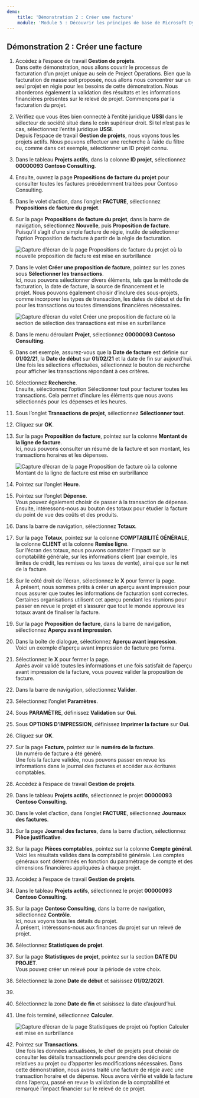 ```yaml
---
demo:
    title: 'Démonstration 2 : Créer une facture'
    module: 'Module 5 : Découvrir les principes de base de Microsoft Dynamics 365 Project Operations'
---
```


## Démonstration 2 : Créer une facture

1. Accédez à l’espace de travail **Gestion de projets**.  
    Dans cette démonstration, nous allons couvrir le processus de facturation d’un projet unique au sein de Project Operations. Bien que la facturation de masse soit proposée, nous allons nous concentrer sur un seul projet en régie pour les besoins de cette démonstration. Nous aborderons également la validation des résultats et les informations financières présentes sur le relevé de projet. Commençons par la facturation du projet. 

1. Vérifiez que vous êtes bien connecté à l’entité juridique **USSI** dans le sélecteur de société situé dans le coin supérieur droit. Si tel n’est pas le cas, sélectionnez l’entité juridique **USSI**.  
    Depuis l’espace de travail **Gestion de projets**, nous voyons tous les projets actifs. Nous pouvons effectuer une recherche à l’aide du filtre ou, comme dans cet exemple, sélectionner un ID projet connu. 

1. Dans le tableau **Projets actifs**, dans la colonne **ID projet**, sélectionnez **00000093 Contoso Consulting**.  

1. Ensuite, ouvrez la page **Propositions de facture du projet** pour consulter toutes les factures précédemment traitées pour Contoso Consulting. 

1. Dans le volet d’action, dans l’onglet **FACTURE**, sélectionnez **Propositions de facture du projet**. 

1. Sur la page **Propositions de facture du projet**, dans la barre de navigation, sélectionnez **Nouvelle**, puis **Proposition de facture**.  
    Puisqu’il s’agit d’une simple facture de régie, inutile de sélectionner l’option Proposition de facture à partir de la règle de facturation. 

    ![Capture d’écran de la page Propositions de facture du projet où la nouvelle proposition de facture est mise en surbrillance](./media/projops_invoice_1_new_invoice_proposal.png)

1. Dans le volet **Créer une proposition de facture**, pointez sur les zones sous **Sélectionner les transactions**.  
    Ici, nous pouvons sélectionner divers éléments, tels que la méthode de facturation, la date de facture, la source de financement et le projet. Nous pouvons également choisir d’inclure des sous-projets, comme incorporer les types de transaction, les dates de début et de fin pour les transactions ou toutes dimensions financières nécessaires. 

    ![Capture d’écran du volet Créer une proposition de facture où la section de sélection des transactions est mise en surbrillance](./media/projops_invoice_2_select_transactions.png)

1. Dans le menu déroulant **Projet**, sélectionnez **00000093 Contoso Consulting**. 

1. Dans cet exemple, assurez-vous que la **Date de facture** est définie sur **01/02/21**, la **Date de début** sur **01/02/21** et la date de fin sur aujourd’hui.  
    Une fois les sélections effectuées, sélectionnez le bouton de recherche pour afficher les transactions répondant à ces critères.

1. Sélectionnez **Recherche**.  
    Ensuite, sélectionnez l’option Sélectionner tout pour facturer toutes les transactions. Cela permet d’inclure les éléments que nous avons sélectionnés pour les dépenses et les heures.

1. Sous l’onglet **Transactions de projet**, sélectionnez **Sélectionner tout**.

1. Cliquez sur **OK**. 

1. Sur la page **Proposition de facture**, pointez sur la colonne **Montant de la ligne de facture**.  
    Ici, nous pouvons consulter un résumé de la facture et son montant, les transactions horaires et les dépenses.

    ![Capture d’écran de la page Proposition de facture où la colonne Montant de la ligne de facture est mise en surbrillance](./media/projops_invoice_3_invoice_line_amount_column.png)

1. Pointez sur l’onglet **Heure**. 

1. Pointez sur l’onglet **Dépense**.  
    Vous pouvez également choisir de passer à la transaction de dépense.  
Ensuite, intéressons-nous au bouton des totaux pour étudier la facture du point de vue des coûts et des produits.

1. Dans la barre de navigation, sélectionnez **Totaux**.

1. Sur la page **Totaux**, pointez sur la colonne **COMPTABILITÉ GÉNÉRALE**, la colonne **CLIENT** et la colonne **Remise ligne**.  
    Sur l’écran des totaux, nous pouvons constater l’impact sur la comptabilité générale, sur les informations client (par exemple, les limites de crédit, les remises ou les taxes de vente), ainsi que sur le net de la facture. 

1. Sur le côté droit de l’écran, sélectionnez le **X** pour fermer la page.  
    À présent, nous sommes prêts à créer un aperçu avant impression pour nous assurer que toutes les informations de facturation sont correctes. Certaines organisations utilisent cet aperçu pendant les réunions pour passer en revue le projet et s’assurer que tout le monde approuve les totaux avant de finaliser la facture. 

1. Sur la page **Proposition de facture**, dans la barre de navigation, sélectionnez **Aperçu avant impression**. 

1. Dans la boîte de dialogue, sélectionnez **Aperçu avant impression**.  
    Voici un exemple d’aperçu avant impression de facture pro forma. 

1. Sélectionnez le **X** pour fermer la page.  
    Après avoir validé toutes les informations et une fois satisfait de l’aperçu avant impression de la facture, vous pouvez valider la proposition de facture.

1. Dans la barre de navigation, sélectionnez **Valider**.

1. Sélectionnez l’onglet **Paramètres**.

1. Sous **PARAMÈTRE**, définissez **Validation** sur **Oui**.

1. Sous **OPTIONS D’IMPRESSION**, définissez **Imprimer la facture** sur **Oui**.

1. Cliquez sur **OK**.

1. Sur la page **Facture**, pointez sur le **numéro de la facture**.  
    Un numéro de facture a été généré.  
    Une fois la facture validée, nous pouvons passer en revue les informations dans le journal des factures et accéder aux écritures comptables.

1. Accédez à l’espace de travail **Gestion de projets**.

1. Dans le tableau **Projets actifs**, sélectionnez le projet **00000093** **Contoso Consulting**.

1. Dans le volet d’action, dans l’onglet **FACTURE**, sélectionnez **Journaux des factures**.

1. Sur la page **Journal des factures**, dans la barre d’action, sélectionnez **Pièce justificative**.

1. Sur la page **Pièces comptables**, pointez sur la colonne **Compte général**.  
    Voici les résultats validés dans la comptabilité générale. Les comptes généraux sont déterminés en fonction du paramétrage de compte et des dimensions financières appliquées à chaque projet.

1. Accédez à l’espace de travail **Gestion de projets**. 

1. Dans le tableau **Projets actifs**, sélectionnez le projet **00000093 Contoso Consulting**.

1. Sur la page **Contoso Consulting**, dans la barre de navigation, sélectionnez **Contrôle**.  
    Ici, nous voyons tous les détails du projet.  
    À présent, intéressons-nous aux finances du projet sur un relevé de projet.

1. Sélectionnez **Statistiques de projet**.

1. Sur la page **Statistiques de projet**, pointez sur la section **DATE DU PROJET**.  
Vous pouvez créer un relevé pour la période de votre choix.

1. Sélectionnez la zone **Date de début** et saisissez **01/02/2021**.
1. 
1. Sélectionnez la zone **Date de fin** et saisissez la date d’aujourd’hui.

1. Une fois terminé, sélectionnez **Calculer**.

    ![Capture d’écran de la page Statistiques de projet où l’option Calculer est mise en surbrillance](./media/projops_invoice_4_calculate.png)

1. Pointez sur **Transactions**.  
    Une fois les données actualisées, le chef de projets peut choisir de consulter les détails transactionnels pour prendre des décisions relatives au projet ou d’apporter les modifications nécessaires. Dans cette démonstration, nous avons traité une facture de régie avec une transaction horaire et de dépense. Nous avons vérifié et validé la facture dans l’aperçu, passé en revue la validation de la comptabilité et remarqué l’impact financier sur le relevé de ce projet.
